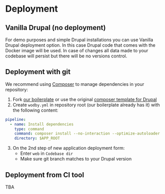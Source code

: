 # Deployment 

## Vanilla Drupal (no deployment)

For demo purposes and simple Drupal installations you can use Vanilla Drupal deployment option. In this case Drupal code that comes with the Docker image will be used. In case of changes all data made to your codebase will persist but there will be no versions control.

## Deployment with git

We recommend using [Composer](https://getcomposer.org/) to manage dependencies in your repository:

1. Fork [our boilerplate](https://github.com/wodby/drupal-composer) or use the original [composer template for Drupal](https://github.com/drupal-composer/drupal-project)
2. Create `wodby.yml` in repository root (our boilerplate already has it) with the following content:
  ```yml
  pipeline:
    - name: Install dependencies
      type: command
      command: composer install --no-interaction --optimize-autoloader
      directory: $APP_ROOT
  ```
3. On the 2nd step of new application deployment form:
    * Enter `web` in `Codebase dir` 
    * Make sure git branch matches to your Drupal version

## Deployment from CI tool

TBA
